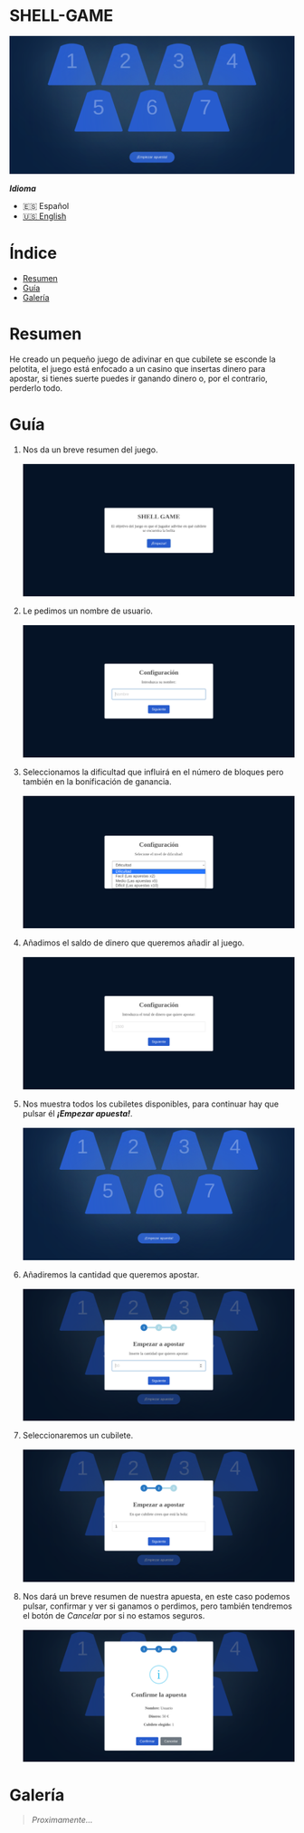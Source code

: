 # SHELL-GAME

![SHELL-GAME](screenshots/index.png)

 ***Idioma***
- 🇪🇸 Español
- [🇺🇸 English](https://github.com/ern3stma/SHELL-GAME)

# Índice

- [Resumen](#resumen)
- [Guía](#guía)
- [Galería](#galería)

# Resumen
  He creado un pequeño juego de adivinar en que cubilete se esconde la pelotita, el juego está enfocado a un casino que insertas
  dinero para apostar, si tienes suerte puedes ir ganando dinero o, por el contrario, perderlo todo.
 
 # Guía
 1. Nos da un breve resumen del juego.
  \
  \
  ![SHELL-GAME](screenshots/guide/pas1.png)
  
 2. Le pedimos un nombre de usuario.
  \
  \
  ![SHELL-GAME](screenshots/guide/pas2.png)
 
3. Seleccionamos la dificultad que influirá en el número de bloques pero también en la bonificación de ganancia.
  \
  \
  ![SHELL-GAME](screenshots/guide/pas3.png)
  
4. Añadimos el saldo de dinero que queremos añadir al juego.
  \
  \
  ![SHELL-GAME](screenshots/guide/pas4.png)
  
5. Nos muestra todos los cubiletes disponibles, para continuar hay que pulsar él ***¡Empezar apuesta!***.
  \
  \
  ![SHELL-GAME](screenshots/guide/pas5.png)
  
6. Añadiremos la cantidad que queremos apostar.
  \
  \
  ![SHELL-GAME](screenshots/guide/pas6.png)
  
7. Seleccionaremos un cubilete.
  \
  \
  ![SHELL-GAME](screenshots/guide/pas7.png)
  
8. Nos dará un breve resumen de nuestra apuesta, en este caso podemos pulsar, confirmar y ver si ganamos o perdimos, pero también tendremos el botón de *Cancelar* por si no estamos seguros.
  \
  \
  ![SHELL-GAME](screenshots/guide/pas8.png)
  
 # Galería
> *Proximamente...*
 

